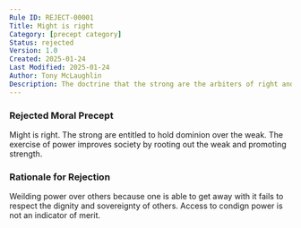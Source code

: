 ```yaml
---
Rule ID: REJECT-00001
Title: Might is right
Category: [precept category]
Status: rejected
Version: 1.0
Created: 2025-01-24
Last Modified: 2025-01-24
Author: Tony McLaughlin
Description: The doctrine that the strong are the arbiters of right and wrong
---
```


### Rejected Moral Precept
Might is right.  The strong are entitled to hold dominion over the weak.  The exercise of power improves society by rooting out the weak and promoting strength.

### Rationale for Rejection
Weilding power over others because one is able to get away with it fails to respect the dignity and sovereignty of others.  Access to condign power is not an indicator of merit.
